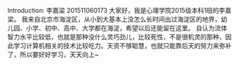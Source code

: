 Introduction: 李嘉梁 201511060173
大家好，我是心理学院2015级本科1班的李嘉梁。
我来自北京市海淀区，从小到大基本上没怎么长时间出过海淀区的地界，幼儿园、小学、初中、高中、大学都在海淀，希望以后还能留在这里。
自认为流体智力水平比较低，也就是那种没什么灵巧劲儿，比较死性，不是很机灵的那种，因此学习计算机相关的技术比较吃力。天资不够聪慧，也就只能靠后天的努力来弥补了，所以要好好学习，天天向上~

